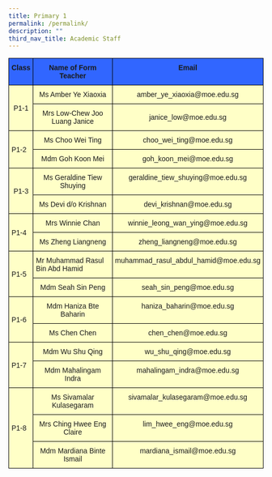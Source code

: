 ```yaml
---
title: Primary 1
permalink: /permalink/
description: ""
third_nav_title: Academic Staff
---
```

<style type="text/css">
.tg  {border-collapse:collapse;border-spacing:0;}
.tg td{border-color:black;border-style:solid;border-width:1px;font-family:Arial, sans-serif;font-size:14px;
  overflow:hidden;padding:10px 5px;word-break:normal;}
.tg th{border-color:black;border-style:solid;border-width:1px;font-family:Arial, sans-serif;font-size:14px;
  font-weight:normal;overflow:hidden;padding:10px 5px;word-break:normal;}
.tg .tg-d4j2{background-color:#ffffc7;font-family:Arial, Helvetica, sans-serif !important;font-size:14px;text-align:center;
  vertical-align:top}
.tg .tg-9m7m{background-color:#ffffc7;font-family:Arial, Helvetica, sans-serif !important;font-size:14px;text-align:center;
  vertical-align:middle}
.tg .tg-wyha{background-color:#ffffc7;text-align:center;vertical-align:middle}
.tg .tg-tdvk{background-color:#ffffc7;text-align:left;vertical-align:middle}
.tg .tg-7geq{background-color:#ffffc7;text-align:center;vertical-align:top}
.tg .tg-c4z9{background-color:#3166FF;font-family:Arial, Helvetica, sans-serif !important;font-size:14px;font-weight:bold;
  text-align:center;vertical-align:top}
.tg .tg-3moy{background-color:#ffffc7;font-family:Arial, Helvetica, sans-serif !important;text-align:center;vertical-align:middle}
.tg .tg-m9r4{background-color:#ffffc7;text-align:left;vertical-align:top}
</style>
<table class="tg">
<thead>
  <tr>
    <th class="tg-c4z9">Class</th>
    <th class="tg-c4z9">Name of Form Teacher</th>
    <th class="tg-c4z9">Email</th>
  </tr>
</thead>
<tbody>
  <tr>
    <td class="tg-9m7m" rowspan="2">P1-1</td>
    <td class="tg-9m7m">Ms Amber Ye Xiaoxia</td>
    <td class="tg-9m7m">amber_ye_xiaoxia@moe.edu.sg</td>
  </tr>
  <tr>
    <td class="tg-3moy">Mrs Low-Chew Joo Luang Janice</td>
    <td class="tg-3moy">janice_low@moe.edu.sg</td>
  </tr>
  <tr>
    <td class="tg-tdvk" rowspan="2">P1-2</td>
    <td class="tg-9m7m">Ms Choo Wei Ting</td>
    <td class="tg-9m7m">choo_wei_ting@moe.edu.sg</td>
  </tr>
  <tr>
    <td class="tg-d4j2">Mdm Goh Koon Mei</td>
    <td class="tg-d4j2">goh_koon_mei@moe.edu.sg</td>
  </tr>
  <tr>
    <td class="tg-wyha" rowspan="2">P1-3</td>
    <td class="tg-7geq">Ms Geraldine Tiew Shuying</td>
    <td class="tg-7geq">geraldine_tiew_shuying@moe.edu.sg</td>
  </tr>
  <tr>
    <td class="tg-7geq">Ms Devi d/o Krishnan</td>
    <td class="tg-7geq">devi_krishnan@moe.edu.sg</td>
  </tr>
  <tr>
    <td class="tg-tdvk" rowspan="2">P1-4</td>
    <td class="tg-7geq">Mrs Winnie Chan</td>
    <td class="tg-7geq">winnie_leong_wan_ying@moe.edu.sg</td>
  </tr>
  <tr>
    <td class="tg-7geq">Ms Zheng Liangneng</td>
    <td class="tg-7geq">zheng_liangneng@moe.edu.sg</td>
  </tr>
  <tr>
    <td class="tg-tdvk" rowspan="2">P1-5</td>
    <td class="tg-m9r4">Mr Muhammad Rasul Bin Abd Hamid</td>
    <td class="tg-m9r4">muhammad_rasul_abdul_hamid@moe.edu.sg</td>
  </tr>
  <tr>
    <td class="tg-7geq">Mdm Seah Sin Peng</td>
    <td class="tg-7geq">seah_sin_peng@moe.edu.sg</td>
  </tr>
  <tr>
    <td class="tg-tdvk" rowspan="2">P1-6</td>
    <td class="tg-7geq">Mdm Haniza Bte Baharin</td>
    <td class="tg-7geq">haniza_baharin@moe.edu.sg</td>
  </tr>
  <tr>
    <td class="tg-7geq">Ms Chen Chen</td>
    <td class="tg-7geq">chen_chen@moe.edu.sg</td>
  </tr>
  <tr>
    <td class="tg-tdvk" rowspan="2">P1-7</td>
    <td class="tg-7geq">Mdm Wu Shu Qing</td>
    <td class="tg-7geq">wu_shu_qing@moe.edu.sg</td>
  </tr>
  <tr>
    <td class="tg-7geq">Mdm Mahalingam Indra</td>
    <td class="tg-7geq">mahalingam_indra@moe.edu.sg</td>
  </tr>
  <tr>
    <td class="tg-tdvk" rowspan="3">P1-8</td>
    <td class="tg-7geq">Ms Sivamalar Kulasegaram</td>
    <td class="tg-7geq">sivamalar_kulasegaram@moe.edu.sg</td>
  </tr>
  <tr>
    <td class="tg-7geq">Mrs Ching Hwee Eng Claire</td>
    <td class="tg-7geq">lim_hwee_eng@moe.edu.sg</td>
  </tr>
  <tr>
    <td class="tg-7geq">Mdm Mardiana Binte Ismail</td>
    <td class="tg-7geq">mardiana_ismail@moe.edu.sg</td>
  </tr>
</tbody>
</table>